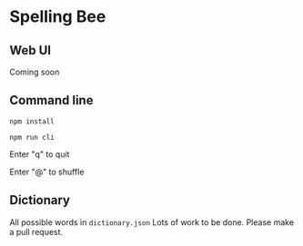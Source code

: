 # Spelling Bee

## Web UI

Coming soon

## Command line

`npm install`

`npm run cli`

Enter "q" to quit

Enter "@" to shuffle

## Dictionary

All possible words in `dictionary.json` Lots of work to be done. Please make a pull request.